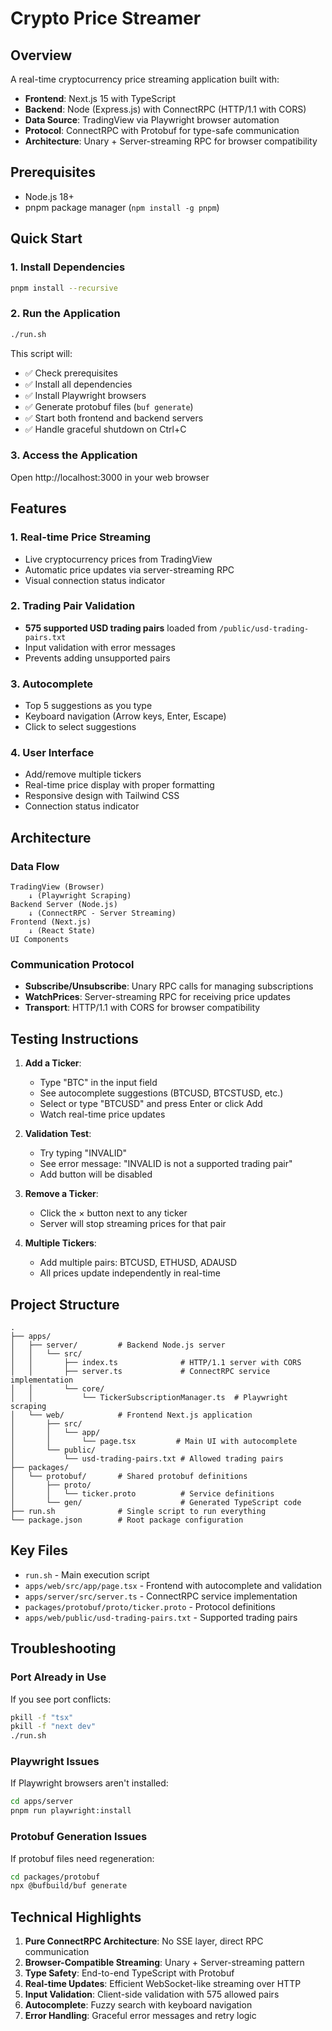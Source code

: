 # Crypto Price Streamer
## Overview
A real-time cryptocurrency price streaming application built with:
- **Frontend**: Next.js 15 with TypeScript
- **Backend**: Node (Express.js) with ConnectRPC (HTTP/1.1 with CORS)
- **Data Source**: TradingView via Playwright browser automation
- **Protocol**: ConnectRPC with Protobuf for type-safe communication
- **Architecture**: Unary + Server-streaming RPC for browser compatibility

## Prerequisites
- Node.js 18+ 
- pnpm package manager (`npm install -g pnpm`)

## Quick Start

### 1. Install Dependencies
```bash
pnpm install --recursive
```

### 2. Run the Application
```bash
./run.sh
```

This script will:
- ✅ Check prerequisites
- ✅ Install all dependencies
- ✅ Install Playwright browsers
- ✅ Generate protobuf files (`buf generate`)
- ✅ Start both frontend and backend servers
- ✅ Handle graceful shutdown on Ctrl+C

### 3. Access the Application
Open http://localhost:3000 in your web browser

## Features

### 1. Real-time Price Streaming
- Live cryptocurrency prices from TradingView
- Automatic price updates via server-streaming RPC
- Visual connection status indicator

### 2. Trading Pair Validation
- **575 supported USD trading pairs** loaded from `/public/usd-trading-pairs.txt`
- Input validation with error messages
- Prevents adding unsupported pairs

### 3. Autocomplete
- Top 5 suggestions as you type
- Keyboard navigation (Arrow keys, Enter, Escape)
- Click to select suggestions

### 4. User Interface
- Add/remove multiple tickers
- Real-time price display with proper formatting
- Responsive design with Tailwind CSS
- Connection status indicator

## Architecture

### Data Flow
```
TradingView (Browser) 
    ↓ (Playwright Scraping)
Backend Server (Node.js)
    ↓ (ConnectRPC - Server Streaming)
Frontend (Next.js)
    ↓ (React State)
UI Components
```

### Communication Protocol
- **Subscribe/Unsubscribe**: Unary RPC calls for managing subscriptions
- **WatchPrices**: Server-streaming RPC for receiving price updates
- **Transport**: HTTP/1.1 with CORS for browser compatibility

## Testing Instructions

1. **Add a Ticker**:
   - Type "BTC" in the input field
   - See autocomplete suggestions (BTCUSD, BTCSTUSD, etc.)
   - Select or type "BTCUSD" and press Enter or click Add
   - Watch real-time price updates

2. **Validation Test**:
   - Try typing "INVALID" 
   - See error message: "INVALID is not a supported trading pair"
   - Add button will be disabled

3. **Remove a Ticker**:
   - Click the × button next to any ticker
   - Server will stop streaming prices for that pair

4. **Multiple Tickers**:
   - Add multiple pairs: BTCUSD, ETHUSD, ADAUSD
   - All prices update independently in real-time

## Project Structure

```
.
├── apps/
│   ├── server/         # Backend Node.js server
│   │   └── src/
│   │       ├── index.ts              # HTTP/1.1 server with CORS
│   │       ├── server.ts             # ConnectRPC service implementation
│   │       └── core/
│   │           └── TickerSubscriptionManager.ts  # Playwright scraping
│   └── web/            # Frontend Next.js application
│       ├── src/
│       │   └── app/
│       │       └── page.tsx         # Main UI with autocomplete
│       └── public/
│           └── usd-trading-pairs.txt # Allowed trading pairs
├── packages/
│   └── protobuf/       # Shared protobuf definitions
│       ├── proto/
│       │   └── ticker.proto          # Service definitions
│       └── gen/                      # Generated TypeScript code
├── run.sh              # Single script to run everything
└── package.json        # Root package configuration
```

## Key Files

- `run.sh` - Main execution script
- `apps/web/src/app/page.tsx` - Frontend with autocomplete and validation
- `apps/server/src/server.ts` - ConnectRPC service implementation
- `packages/protobuf/proto/ticker.proto` - Protocol definitions
- `apps/web/public/usd-trading-pairs.txt` - Supported trading pairs

## Troubleshooting

### Port Already in Use
If you see port conflicts:
```bash
pkill -f "tsx" 
pkill -f "next dev"
./run.sh
```

### Playwright Issues
If Playwright browsers aren't installed:
```bash
cd apps/server
pnpm run playwright:install
```

### Protobuf Generation Issues
If protobuf files need regeneration:
```bash
cd packages/protobuf
npx @bufbuild/buf generate
```

## Technical Highlights

1. **Pure ConnectRPC Architecture**: No SSE layer, direct RPC communication
2. **Browser-Compatible Streaming**: Unary + Server-streaming pattern
3. **Type Safety**: End-to-end TypeScript with Protobuf
4. **Real-time Updates**: Efficient WebSocket-like streaming over HTTP
5. **Input Validation**: Client-side validation with 575 allowed pairs
6. **Autocomplete**: Fuzzy search with keyboard navigation
7. **Error Handling**: Graceful error messages and retry logic
